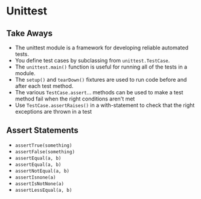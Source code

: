 # Unittest
## Take Aways  
* The unittest module is a framework for developing reliable automated tests.  
* You define test cases by subclassing from `unittest.TestCase`.
* The `unittest.main()` function is useful for running all of the tests in a module.
* The `setup()` and `tearDown()` fixtures are used to run code before and after each test method.
* The various `TestCase.assert`... methods can be used to make a test method fail when the right conditions aren't met
* Use `TestCase.assertRaises()` in a with-statement to check that the right exceptions are thrown in a test

## Assert Statements
  * `assertTrue(something)`
  * `assertFalse(something)`
  * `assertEqual(a, b)`
  * `assertEqual(a, b)`
  * `assertNotEqual(a, b)`
  * `assertIsnone(a)`
  * `assertIsNotNone(a)`
  * `assertLessEqual(a, b)`
